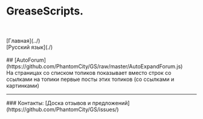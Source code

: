 # GreaseScripts.
<br/>
<br/>[Главная](../)
<br/>[Русский язык](./)
<br/>
<br/>
## [AutoForum](https://github.com/PhantomCity/GS/raw/master/AutoExpandForum.js)
<br/>На страницах со списком топиков показывает вместо строк со ссылками на топики первые посты этих топиков (со ссылками и картинками)
<br/>
<hr/>
### Контакты:
[Доска отзывов и предложений](https://github.com/PhantomCity/GS/issues/)
